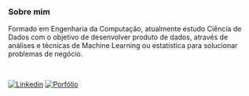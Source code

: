 ### Sobre mim
<p>Formado em Engenharia da Computação, atualmente estudo Ciência de Dados com o objetivo de desenvolver produto de dados, através de análises e técnicas de Machine Learning ou estatística para solucionar problemas de negócio.</p>
<br/>

[![Linkedin](https://img.shields.io/badge/-linkedin-blue?logo=linkedin&link=https://www.linkedin.com/in/jhonatanmarques/)](https://www.linkedin.com/in/jhonatanmarques/)
[![Porfólio](https://img.shields.io/badge/-Portfólio-gray?link=https://jhonatanmarques92.github.io/)](https://jhonatanmarques92.github.io/)

<!--### Linguagens e ferramentas

![Python](https://img.shields.io/badge/-Python-black?logo=python)
![Pandas](https://img.shields.io/badge/-Pandas-black?logo=pandas)
![Numpy](https://img.shields.io/badge/-Numpy-black?logo=numpy)
![Plotly](https://img.shields.io/badge/-Plotly-black?logo=plotly)
![Seaborn](https://img.shields.io/badge/-Seaborn-black)
![Scikit-learn](https://img.shields.io/badge/-Scikit%20Learn-black?logo=scikit-learn)
![Portfólio](https://img.shields.io/badge/-Portf%C3%B3lio-white?)
![Github](https://img.shields.io/badge/-Github-black?logo=github)
<!--
**jhonatanmarques92/jhonatanmarques92** is a ✨ _special_ ✨ repository because its `README.md` (this file) appears on your GitHub profile.

Here are some ideas to get you started:

- 🔭 I’m currently working on ...
- 🌱 I’m currently learning ...
- 👯 I’m looking to collaborate on ...
- 🤔 I’m looking for help with ...
- 💬 Ask me about ...
- 📫 How to reach me: ...
- 😄 Pronouns: ...
- ⚡ Fun fact: ...
-->
